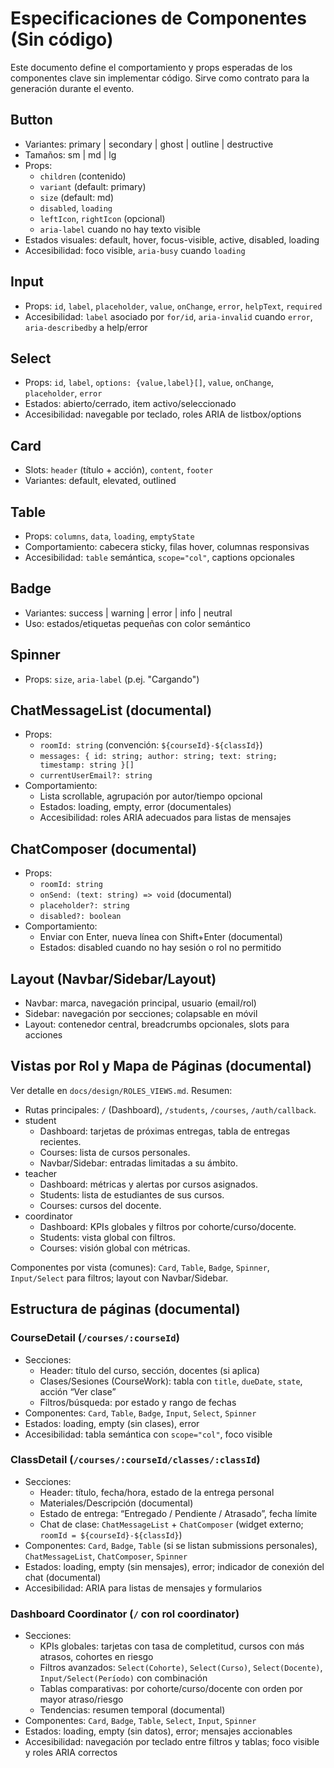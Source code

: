 # Especificaciones de Componentes (Sin código)

Este documento define el comportamiento y props esperadas de los componentes clave sin implementar código. Sirve como contrato para la generación durante el evento.

## Button
- Variantes: primary | secondary | ghost | outline | destructive
- Tamaños: sm | md | lg
- Props:
  - `children` (contenido)
  - `variant` (default: primary)
  - `size` (default: md)
  - `disabled`, `loading`
  - `leftIcon`, `rightIcon` (opcional)
  - `aria-label` cuando no hay texto visible
- Estados visuales: default, hover, focus-visible, active, disabled, loading
- Accesibilidad: foco visible, `aria-busy` cuando `loading`

## Input
- Props: `id`, `label`, `placeholder`, `value`, `onChange`, `error`, `helpText`, `required`
- Accesibilidad: `label` asociado por `for/id`, `aria-invalid` cuando `error`, `aria-describedby` a help/error

## Select
- Props: `id`, `label`, `options: {value,label}[]`, `value`, `onChange`, `placeholder`, `error`
- Estados: abierto/cerrado, item activo/seleccionado
- Accesibilidad: navegable por teclado, roles ARIA de listbox/options

## Card
- Slots: `header` (título + acción), `content`, `footer`
- Variantes: default, elevated, outlined

## Table
- Props: `columns`, `data`, `loading`, `emptyState`
- Comportamiento: cabecera sticky, filas hover, columnas responsivas
- Accesibilidad: `table` semántica, `scope="col"`, captions opcionales

## Badge
- Variantes: success | warning | error | info | neutral
- Uso: estados/etiquetas pequeñas con color semántico

## Spinner
- Props: `size`, `aria-label` (p.ej. "Cargando")

## ChatMessageList (documental)
- Props:
  - `roomId: string` (convención: `${courseId}-${classId}`)
  - `messages: { id: string; author: string; text: string; timestamp: string }[]`
  - `currentUserEmail?: string`
- Comportamiento:
  - Lista scrollable, agrupación por autor/tiempo opcional
  - Estados: loading, empty, error (documentales)
  - Accesibilidad: roles ARIA adecuados para listas de mensajes

## ChatComposer (documental)
- Props:
  - `roomId: string`
  - `onSend: (text: string) => void` (documental)
  - `placeholder?: string`
  - `disabled?: boolean`
- Comportamiento:
  - Enviar con Enter, nueva línea con Shift+Enter (documental)
  - Estados: disabled cuando no hay sesión o rol no permitido

## Layout (Navbar/Sidebar/Layout)
- Navbar: marca, navegación principal, usuario (email/rol)
- Sidebar: navegación por secciones; colapsable en móvil
- Layout: contenedor central, breadcrumbs opcionales, slots para acciones

## Vistas por Rol y Mapa de Páginas (documental)

Ver detalle en `docs/design/ROLES_VIEWS.md`. Resumen:

- Rutas principales: `/` (Dashboard), `/students`, `/courses`, `/auth/callback`.
- student
  - Dashboard: tarjetas de próximas entregas, tabla de entregas recientes.
  - Courses: lista de cursos personales.
  - Navbar/Sidebar: entradas limitadas a su ámbito.
- teacher
  - Dashboard: métricas y alertas por cursos asignados.
  - Students: lista de estudiantes de sus cursos.
  - Courses: cursos del docente.
- coordinator
  - Dashboard: KPIs globales y filtros por cohorte/curso/docente.
  - Students: vista global con filtros.
  - Courses: visión global con métricas.

Componentes por vista (comunes): `Card`, `Table`, `Badge`, `Spinner`, `Input/Select` para filtros; layout con Navbar/Sidebar.

## Estructura de páginas (documental)

### CourseDetail (`/courses/:courseId`)
- Secciones:
  - Header: título del curso, sección, docentes (si aplica)
  - Clases/Sesiones (CourseWork): tabla con `title`, `dueDate`, `state`, acción “Ver clase”
  - Filtros/búsqueda: por estado y rango de fechas
- Componentes: `Card`, `Table`, `Badge`, `Input`, `Select`, `Spinner`
- Estados: loading, empty (sin clases), error
- Accesibilidad: tabla semántica con `scope="col"`, foco visible

### ClassDetail (`/courses/:courseId/classes/:classId`)
- Secciones:
  - Header: título, fecha/hora, estado de la entrega personal
  - Materiales/Descripción (documental)
  - Estado de entrega: “Entregado / Pendiente / Atrasado”, fecha límite
  - Chat de clase: `ChatMessageList` + `ChatComposer` (widget externo; `roomId = ${courseId}-${classId}`)
- Componentes: `Card`, `Badge`, `Table` (si se listan submissions personales), `ChatMessageList`, `ChatComposer`, `Spinner`
- Estados: loading, empty (sin mensajes), error; indicador de conexión del chat (documental)
- Accesibilidad: ARIA para listas de mensajes y formularios

### Dashboard Coordinator (`/` con rol coordinator)
- Secciones:
  - KPIs globales: tarjetas con tasa de completitud, cursos con más atrasos, cohortes en riesgo
  - Filtros avanzados: `Select(Cohorte)`, `Select(Curso)`, `Select(Docente)`, `Input/Select(Período)` con combinación
  - Tablas comparativas: por cohorte/curso/docente con orden por mayor atraso/riesgo
  - Tendencias: resumen temporal (documental)
- Componentes: `Card`, `Badge`, `Table`, `Select`, `Input`, `Spinner`
- Estados: loading, empty (sin datos), error; mensajes accionables
- Accesibilidad: navegación por teclado entre filtros y tablas; foco visible y roles ARIA correctos


